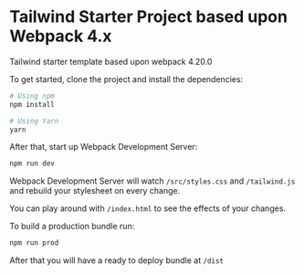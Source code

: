 # Tailwind Starter Project based upon Webpack 4.x
Tailwind starter template based upon webpack 4.20.0

To get started, clone the project and install the dependencies:
```sh
# Using npm
npm install

# Using Yarn
yarn
```

After that, start up Webpack Development Server:

```sh
npm run dev
```

Webpack Development Server will watch `/src/styles.css` and `/tailwind.js` and rebuild your stylesheet on every change.

You can play around with `/index.html` to see the effects of your changes.

To build a production bundle run:

```sh
npm run prod
```

After that you will have a ready to deploy bundle at `/dist`
